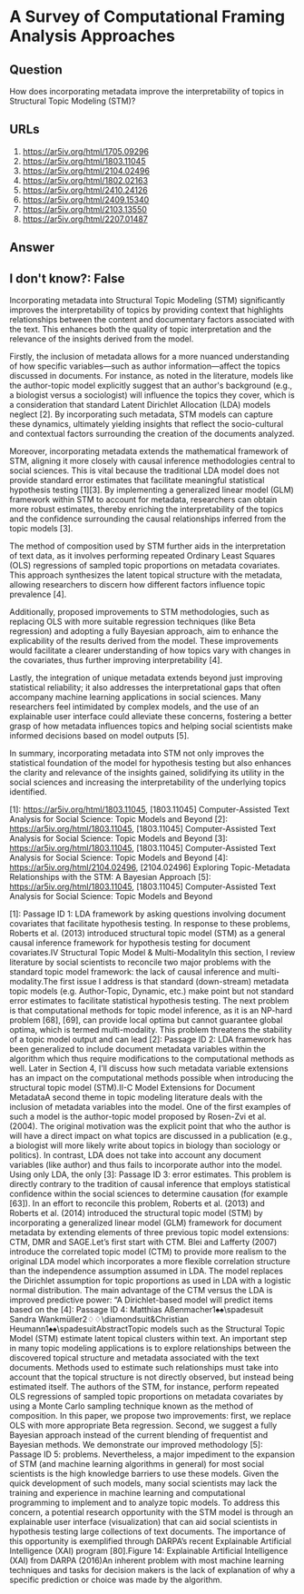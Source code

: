 # A Survey of Computational Framing Analysis Approaches

## Question

How does incorporating metadata improve the interpretability of topics in Structural Topic Modeling (STM)?

## URLs

1. https://ar5iv.org/html/1705.09296
2. https://ar5iv.org/html/1803.11045
3. https://ar5iv.org/html/2104.02496
4. https://ar5iv.org/html/1802.02163
5. https://ar5iv.org/html/2410.24126
6. https://ar5iv.org/html/2409.15340
7. https://ar5iv.org/html/2103.13550
8. https://ar5iv.org/html/2207.01487

## Answer

## I don't know?: False

Incorporating metadata into Structural Topic Modeling (STM) significantly improves the interpretability of topics by providing context that highlights relationships between the content and documentary factors associated with the text. This enhances both the quality of topic interpretation and the relevance of the insights derived from the model.

Firstly, the inclusion of metadata allows for a more nuanced understanding of how specific variables—such as author information—affect the topics discussed in documents. For instance, as noted in the literature, models like the author-topic model explicitly suggest that an author's background (e.g., a biologist versus a sociologist) will influence the topics they cover, which is a consideration that standard Latent Dirichlet Allocation (LDA) models neglect [2]. By incorporating such metadata, STM models can capture these dynamics, ultimately yielding insights that reflect the socio-cultural and contextual factors surrounding the creation of the documents analyzed.

Moreover, incorporating metadata extends the mathematical framework of STM, aligning it more closely with causal inference methodologies central to social sciences. This is vital because the traditional LDA model does not provide standard error estimates that facilitate meaningful statistical hypothesis testing [1][3]. By implementing a generalized linear model (GLM) framework within STM to account for metadata, researchers can obtain more robust estimates, thereby enriching the interpretability of the topics and the confidence surrounding the causal relationships inferred from the topic models [3].

The method of composition used by STM further aids in the interpretation of text data, as it involves performing repeated Ordinary Least Squares (OLS) regressions of sampled topic proportions on metadata covariates. This approach synthesizes the latent topical structure with the metadata, allowing researchers to discern how different factors influence topic prevalence [4]. 

Additionally, proposed improvements to STM methodologies, such as replacing OLS with more suitable regression techniques (like Beta regression) and adopting a fully Bayesian approach, aim to enhance the explicability of the results derived from the model. These improvements would facilitate a clearer understanding of how topics vary with changes in the covariates, thus further improving interpretability [4].

Lastly, the integration of unique metadata extends beyond just improving statistical reliability; it also addresses the interpretational gaps that often accompany machine learning applications in social sciences. Many researchers feel intimidated by complex models, and the use of an explainable user interface could alleviate these concerns, fostering a better grasp of how metadata influences topics and helping social scientists make informed decisions based on model outputs [5].

In summary, incorporating metadata into STM not only improves the statistical foundation of the model for hypothesis testing but also enhances the clarity and relevance of the insights gained, solidifying its utility in the social sciences and increasing the interpretability of the underlying topics identified.

[1]: https://ar5iv.org/html/1803.11045, [1803.11045] Computer-Assisted Text Analysis for Social Science: Topic Models and Beyond
[2]: https://ar5iv.org/html/1803.11045, [1803.11045] Computer-Assisted Text Analysis for Social Science: Topic Models and Beyond
[3]: https://ar5iv.org/html/1803.11045, [1803.11045] Computer-Assisted Text Analysis for Social Science: Topic Models and Beyond
[4]: https://ar5iv.org/html/2104.02496, [2104.02496] Exploring Topic-Metadata Relationships with the STM: A Bayesian Approach
[5]: https://ar5iv.org/html/1803.11045, [1803.11045] Computer-Assisted Text Analysis for Social Science: Topic Models and Beyond

[1]: Passage ID 1: LDA framework by asking questions involving document covariates that facilitate hypothesis testing. In response to these problems, Roberts et al. (2013) introduced structural topic model (STM) as a general causal inference framework for hypothesis testing for document covariates.IV Structural Topic Model & Multi-ModalityIn this section, I review literature by social scientists to reconcile two major problems with the standard topic model framework: the lack of causal inference and multi-modality.The first issue I address is that standard (down-stream) metadata topic models (e.g. Author-Topic, Dynamic, etc.) make point but not standard error estimates to facilitate statistical hypothesis testing. The next problem is that computational methods for topic model inference, as it is an NP-hard problem [68], [69], can provide local optima but cannot guarantee global optima, which is termed multi-modality. This problem threatens the stability of a topic model output and can lead
[2]: Passage ID 2: LDA framework has been generalized to include document metadata variables within the algorithm which thus require modifications to the computational methods as well. Later in Section 4, I’ll discuss how such metadata variable extensions has an impact on the computational methods possible when introducing the structural topic model (STM).II-C Model Extensions for Document MetadataA second theme in topic modeling literature deals with the inclusion of metadata variables into the model. One of the first examples of such a model is the author-topic model proposed by Rosen-Zvi et al. (2004). The original motivation was the explicit point that who the author is will have a direct impact on what topics are discussed in a publication (e.g., a biologist will more likely write about topics in biology than sociology or politics). In contrast, LDA does not take into account any document variables (like author) and thus fails to incorporate author into the model. Using only LDA, the only
[3]: Passage ID 3: error estimates. This problem is directly contrary to the tradition of causal inference that employs statistical confidence within the social sciences to determine causation (for example [63]). In an effort to reconcile this problem, Roberts et al. (2013) and Roberts et al. (2014) introduced the structural topic model (STM) by incorporating a generalized linear model (GLM) framework for document metadata by extending elements of three previous topic model extensions: CTM, DMR and SAGE.Let’s first start with CTM. Blei and Lafferty (2007) introduce the correlated topic model (CTM) to provide more realism to the original LDA model which incorporates a more flexible correlation structure than the independence assumption assumed in LDA. The model replaces the Dirichlet assumption for topic proportions as used in LDA with a logistic normal distribution. The main advantage of the CTM versus the LDA is improved predictive power: “A Dirichlet-based model will predict items based on the
[4]: Passage ID 4: Matthias Aßenmacher1♠♠\spadesuit  Sandra Wankmüller2♢♢\diamondsuit&Christian Heumann1♠♠\spadesuitAbstractTopic models such as the Structural Topic Model (STM) estimate latent topical clusters within text. An important step in many topic modeling applications is to explore relationships between the discovered topical structure and metadata associated with the text documents. Methods used to estimate such relationships must take into account that the topical structure is not directly observed, but instead being estimated itself. The authors of the STM, for instance, perform repeated OLS regressions of sampled topic proportions on metadata covariates by using a Monte Carlo sampling technique known as the method of composition. In this paper, we propose two improvements: first, we replace OLS with more appropriate Beta regression. Second, we suggest a fully Bayesian approach instead of the current blending of frequentist and Bayesian methods. We demonstrate our improved methodology
[5]: Passage ID 5: problems. Nevertheless, a major impediment to the expansion of STM (and machine learning algorithms in general) for most social scientists is the high knowledge barriers to use these models. Given the quick development of such models, many social scientists may lack the training and experience in machine learning and computational programming to implement and to analyze topic models. To address this concern, a potential research opportunity with the STM model is through an explainable user interface (visualization) that can aid social scientists in hypothesis testing large collections of text documents. The importance of this opportunity is exemplified through DARPA’s recent Explainable Artificial Intelligence (XAI) program [80].Figure 14: Explainable Artificial Intelligence (XAI) from DARPA (2016)An inherent problem with most machine learning techniques and tasks for decision makers is the lack of explanation of why a specific prediction or choice was made by the algorithm.